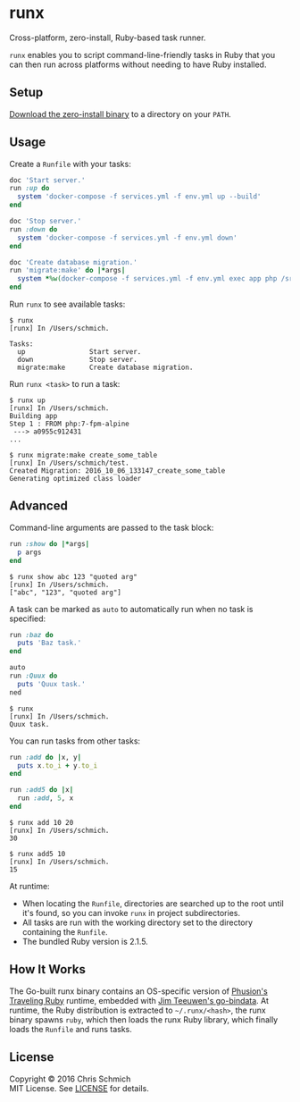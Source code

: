 # runx

Cross-platform, zero-install, Ruby-based task runner.

`runx` enables you to script command-line-friendly tasks in Ruby that you can then run across platforms without needing to have Ruby installed.

## Setup

[Download the zero-install binary](https://github.com/schmich/runx/releases) to a directory on your `PATH`.

## Usage

Create a `Runfile` with your tasks:

```ruby
doc 'Start server.'
run :up do
  system 'docker-compose -f services.yml -f env.yml up --build'
end

doc 'Stop server.'
run :down do
  system 'docker-compose -f services.yml -f env.yml down'
end

doc 'Create database migration.'
run 'migrate:make' do |*args|
  system *%w(docker-compose -f services.yml -f env.yml exec app php /src/artisan migrate:make) + args
end
```

Run `runx` to see available tasks:

```
$ runx
[runx] In /Users/schmich.

Tasks:
  up                Start server.
  down              Stop server.
  migrate:make      Create database migration.
```

Run `runx <task>` to run a task:

```
$ runx up
[runx] In /Users/schmich.
Building app
Step 1 : FROM php:7-fpm-alpine
 ---> a0955c912431
...

$ runx migrate:make create_some_table
[runx] In /Users/schmich/test.
Created Migration: 2016_10_06_133147_create_some_table
Generating optimized class loader
```

## Advanced

Command-line arguments are passed to the task block:

```ruby
run :show do |*args|
  p args
end
```

```
$ runx show abc 123 "quoted arg"
[runx] In /Users/schmich.
["abc", "123", "quoted arg"]
```

A task can be marked as `auto` to automatically run when no task is specified:

```ruby
run :baz do
  puts 'Baz task.'
end

auto
run :Quux do
  puts 'Quux task.'
ned
```

```
$ runx
[runx] In /Users/schmich.
Quux task.
```

You can run tasks from other tasks:

```ruby
run :add do |x, y|
  puts x.to_i + y.to_i
end

run :add5 do |x|
  run :add, 5, x
end
```

```
$ runx add 10 20
[runx] In /Users/schmich.
30

$ runx add5 10
[runx] In /Users/schmich.
15
```

At runtime:
- When locating the `Runfile`, directories are searched up to the root until it's found, so you can invoke `runx` in project subdirectories.
- All tasks are run with the working directory set to the directory containing the `Runfile`.
- The bundled Ruby version is 2.1.5.

## How It Works

The Go-built runx binary contains an OS-specific version of [Phusion's Traveling Ruby](https://github.com/phusion/traveling-ruby) runtime, embedded with [Jim Teeuwen's go-bindata](https://github.com/jteeuwen/go-bindata).
At runtime, the Ruby distribution is extracted to `~/.runx/<hash>`, the runx binary spawns `ruby`, which then loads the runx Ruby library, which finally loads the `Runfile` and runs tasks.

## License

Copyright &copy; 2016 Chris Schmich  
MIT License. See [LICENSE](LICENSE) for details.

